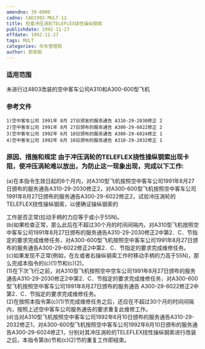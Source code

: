 ```yaml
---
amendno: 39-0900  
cadno: CAD1992-MULT-12  
title: 检查冲压涡轮TELEFLEX挠性操纵钢索  
publishdate: 1992-11-27  
effdate: 1992-11-27  
tags: MULT  
categories: 华东管理局  
author: 郭奕柏  
---
```

  
### 适用范围  
未进行过4803改装的空中客车公司A310和A300-600型飞机  
  
<!--more-->  
### 参考文件  
    1)空中客车公司 1991年 8月 27日颁发的服务通告 A310-29-2030修正 2  
    2)空中客车公司 1991年 8月 27日颁布的服务通告 A300-29-6022修正 2  
    3)空中客车公司 1992年 6月 10日颁布的服务通告 A300-29-6024修正 1  
    4)空中客车公司 1992年 6月 10日颁布的服务通告 A310-29-2032修正 1  
  
### 原因、措施和规定 由于冲压涡轮的TELEFLEX挠性操纵钢索出现卡阻，使冲压涡轮难以放出，为防止这一现象出现，完成以下工作:  
(a)在本指令生效日起的6个月内，对A310型飞机按照空中客车公司1991年8月27日颁布的服务通告A310-29-2030修正2，对A300-600型飞机按照空中客车公司1991年8月27日颁布的服务通告A300-29-6022修正2，试验冲压涡轮的TELEFLEX挠性操纵钢索，以便确证操纵钢索的  
  
      
工作是否正常(拉动手柄的力应等于或小于55N)。  
(b)如果检查正常，那么此后在不超过30个月的时间间隔内，对A310型飞机按照空中客车公司1991年8月27日颁布的服务通告A310-29-2030修正2中第2．C．节指定的要求完成维修任务，对A300-600型飞机按照空中客车公司1991年8月27日颁布的服务通告A300-29-6022修正2中第2．C．节指定的要求完成维修任务。  
    (c)如果发现不正常(例如，在左或者右操纵钢索工作时移动手柄的力高于55N)，那么完成本指令的(c)(1)节和(c)(2)。  
 (1)在下次飞行之前，对A310型飞机按照空中空车公司1991年8月27日颁布的服务通告A310-29-2030修正2中第2．C．节指定的要求完成维修任务，对A300-600型飞机按照空中客车公司1991年8月27日颁布的服务通告 A300-29-6022修正2中第2．C．节指定的要求完成维修任务。  
      (2)在按照本指令第(c)(1)节完成维修任务之后，还应在不超过30个月的时间间隔内，按照上述空中客车公司服务通告的要求重复此维修工作。  
(d)当对A310型飞机按照空中客车公司1992年6月10日颁布的服务通告A310-29-2032修正1，对A300-600型飞机按照空中客车公司1992年6月10日颁布的服务通告A300-29-6024修正1，分别对其冲压涡轮的TELEFLEX挠性操纵钢索进行改装之后，本指令第(b)节和(c)(2)节的重复工作即结束。  
  
